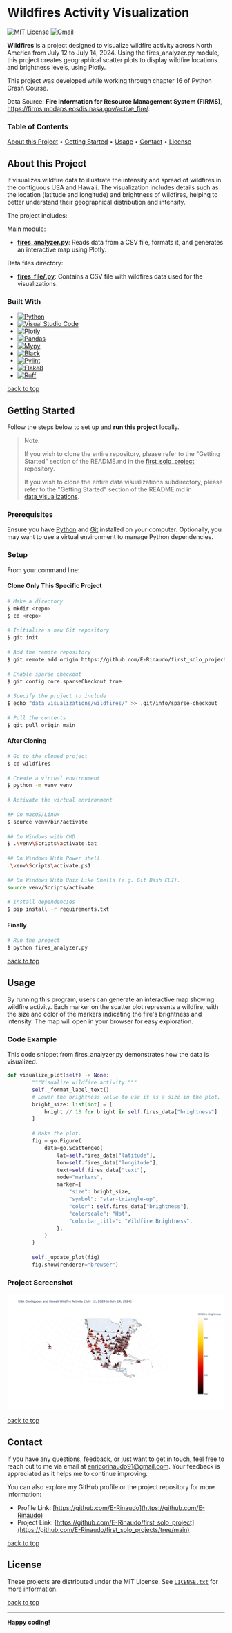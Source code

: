 # Wildfires Activity Visualization

[![MIT License][license-shield]][license-url]
[![Gmail][Gmail-shield]][Gmail-url]

**Wildfires** is a project designed to visualize wildfire activity across North America from July 12 to July 14, 2024. Using the fires_analyzer.py module, this project creates geographical scatter plots to display wildfire locations and brightness levels, using Plotly.

This project was developed while working through chapter 16 of Python Crash Course.

Data Source: **Fire Information for Resource Management System (FIRMS)**, <https://firms.modaps.eosdis.nasa.gov/active_fire/>.

<!-- markdownlint-disable MD001 -->
### Table of Contents

[About this Project](#about-this-project) •
[Getting Started](#getting-started) •
[Usage](#usage) •
[Contact](#contact) •
[License](#license)
<!-- markdownlint-enable MD001 -->

## About this Project

It visualizes wildfire data to illustrate the intensity and spread of wildfires in the contiguous USA and Hawaii. The visualization includes details such as the location (latitude and longitude) and brightness of wildfires, helping to better understand their geographical distribution and intensity.

The project includes:

Main module:

+ **[fires_analyzer.py][Fires-Analyzer-url]**:
Reads data from a CSV file, formats it, and generates an interactive map using Plotly.

Data files directory:

+ **[fires_file/.py][Fires-File-url]**:
Contains a CSV file with wildfires data used for the visualizations.

### Built With

+ [![Python][Python-badge]][Python-url]
+ [![Visual Studio Code][VSCode-badge]][VSCode-url]
+ [![Plotly][Plotly-badge]][Plotly-url]
+ [![Pandas][Pandas-badge]][Pandas-url]
+ [![Mypy][Mypy-badge]][Mypy-url]
+ [![Black][Black-badge]][Black-url]
+ [![Pylint][Pylint-badge]][Pylint-url]
+ [![Flake8][Flake8-badge]][Flake8-url]
+ [![Ruff][Ruff-badge]][Ruff-url]
  
[back to top](#wildfires-activity-visualization)

## Getting Started

Follow the steps below to set up and **run this project** locally.

> Note:
>
> If you wish to clone the entire repository, please refer to the "Getting Started" section of the README.md in the [first_solo_project][First-Solo-Project-url] repository.
>
> If you wish to clone the entire data visualizations subdirectory, please refer to the "Getting Started" section of the README.md in [data_visualizations][Data-Visualizations-url].
>

### Prerequisites

Ensure you have [Python][Python-download] and [Git][Git-download] installed on your computer.
Optionally, you may want to use a virtual environment to manage Python dependencies.

### Setup

From your command line:

#### Clone Only This Specific Project

```bash
# Make a directory
$ mkdir <repo>
$ cd <repo>

# Initialize a new Git repository
$ git init

# Add the remote repository
$ git remote add origin https://github.com/E-Rinaudo/first_solo_projects.git

# Enable sparse checkout
$ git config core.sparseCheckout true

# Specify the project to include
$ echo "data_visualizations/wildfires/" >> .git/info/sparse-checkout

# Pull the contents
$ git pull origin main
```

#### After Cloning

```bash
# Go to the cloned project
$ cd wildfires

# Create a virtual environment
$ python -m venv venv

# Activate the virtual environment

## On macOS/Linux
$ source venv/bin/activate

## On Windows with CMD
$ .\venv\Scripts\activate.bat

## On Windows With Power shell.
.\venv\Scripts\activate.ps1

## On Windows With Unix Like Shells (e.g. Git Bash CLI).
source venv/Scripts/activate

# Install dependencies
$ pip install -r requirements.txt
```

#### Finally

```bash
# Run the project
$ python fires_analyzer.py
```

[back to top](#wildfires-activity-visualization)

## Usage

By running this program, users can generate an interactive map showing wildfire activity. Each marker on the scatter plot represents a wildfire, with the size and color of the markers indicating the fire's brightness and intensity. The map will open in your browser for easy exploration.

### Code Example

This code snippet from fires_analyzer.py demonstrates how the data is visualized.

```py
def visualize_plot(self) -> None:
        """Visualize wildfire activity."""
        self._format_label_text()
        # Lower the brightness value to use it as a size in the plot.
        bright_size: list[int] = [
            bright // 18 for bright in self.fires_data["brightness"]
        ]

        # Make the plot.
        fig = go.Figure(
            data=go.Scattergeo(
                lat=self.fires_data["latitude"],
                lon=self.fires_data["longitude"],
                text=self.fires_data["text"],
                mode="markers",
                marker={
                    "size": bright_size,
                    "symbol": "star-triangle-up",
                    "color": self.fires_data["brightness"],
                    "colorscale": "Hot",
                    "colorbar_title": "Wildfire Brightness",
                },
            )
        )

        self._update_plot(fig)
        fig.show(renderer="browser")
```

### Project Screenshot

![Wildfires Screenshot][Screenshot-url]

[back to top](#wildfires-activity-visualization)

## Contact

If you have any questions, feedback, or just want to get in touch, feel free to reach out to me via email at <enricorinaudo91@gmail.com>.
Your feedback is appreciated as it helps me to continue improving.

You can also explore my GitHub profile or the project repository for more information:

+ Profile Link: [https://github.com/E-Rinaudo](https://github.com/E-Rinaudo)
+ Project Link: [https://github.com/E-Rinaudo/first_solo_project](https://github.com/E-Rinaudo/first_solo_projects/tree/main)

[back to top](#wildfires-activity-visualization)

## License

These projects are distributed under the MIT License. See [`LICENSE.txt`][license-url] for more information.

[back to top](#wildfires-activity-visualization)

---

**Happy coding!**

<!-- SHIELDS -->
[license-shield]: https://img.shields.io/github/license/E-Rinaudo/first_solo_projects.svg?style=flat
[license-url]: https://github.com/E-Rinaudo/first_solo_projects/blob/main/LICENSE.txt
[Gmail-shield]: https://img.shields.io/badge/Gmail-D14836?style=flat&logo=gmail&logoColor=white
[Gmail-url]: mailto:enricorinaudo91@gmail.com

<!-- BADGES -->
[Python-badge]: https://img.shields.io/badge/python-3670A0?logo=python&logoColor=ffdd54&style=flat
[Python-url]: https://docs.python.org/3/
[VSCode-badge]: https://img.shields.io/badge/Visual%20Studio%20Code-007ACC?logo=visualstudiocode&logoColor=fff&style=flat
[VSCode-url]: https://code.visualstudio.com/docs
[Plotly-badge]: https://img.shields.io/badge/Plotly-239120?style=flat&logo=plotly&logoColor=white
[Plotly-url]: https://plotly.com/python/
[Pandas-badge]: https://img.shields.io/badge/Pandas-%23234CAF50?style=flat&logo=pandas&logoColor=white
[Pandas-url]: https://pandas.pydata.org/docs/
[Mypy-badge]: https://img.shields.io/badge/mypy-checked-blue?style=flat
[Mypy-url]: https://mypy.readthedocs.io/
[Black-badge]: https://img.shields.io/badge/code%20style-black-000000.svg
[Black-url]: https://black.readthedocs.io/en/stable/
[Pylint-badge]: https://img.shields.io/badge/linting-pylint-yellowgreen?style=flat
[Pylint-url]: https://pylint.readthedocs.io/
[Ruff-badge]: https://img.shields.io/endpoint?url=https://raw.githubusercontent.com/astral-sh/ruff/main/assets/badge/v2.json
[Ruff-url]: https://docs.astral.sh/ruff/tutorial/
[Flake8-badge]: https://img.shields.io/badge/linting-flake8-blue?style=flat
[Flake8-url]: https://flake8.pycqa.org/en/latest/

<!-- PROJECTS LINKS -->
[Fires-Analyzer-url]: https://github.com/E-Rinaudo/first_solo_projects/blob/main/data_visualizations/wildfires/fires_analyzer.py
[Fires-File-url]: https://github.com/E-Rinaudo/first_solo_projects/tree/main/data_visualizations/wildfires/fires_file
[Data-Visualizations-url]: https://github.com/E-Rinaudo/first_solo_projects/tree/main/data_visualizations

<!-- SCREENSHOT -->
[Screenshot-url]: screenshot/wildfires.png

<!-- MAIN README -->
[First-Solo-Project-url]: https://github.com/E-Rinaudo/first_solo_projects/blob/main/README.md

<!-- PREREQUISITES LINKS -->
[Python-download]: https://www.python.org/downloads/
[Git-download]: https://git-scm.com

